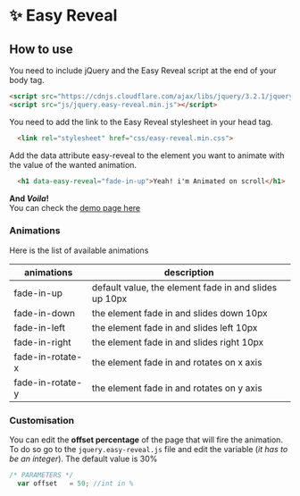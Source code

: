 # :sparkles: Easy Reveal

## How to use

You need to include jQuery and the Easy Reveal script at the end of your body tag.

```html
<script src="https://cdnjs.cloudflare.com/ajax/libs/jquery/3.2.1/jquery.min.js"></script>
<script src="js/jquery.easy-reveal.min.js"></script>
```
You need to add the link to the Easy Reveal stylesheet in your head tag.

```html
  <link rel="stylesheet" href="css/easy-reveal.min.css">
```

Add the data attribute easy-reveal to the element you want to animate with the value of the wanted animation.

```html
  <h1 data-easy-reveal="fade-in-up">Yeah! i'm Animated on scroll</h1>
```

**And *Voila*!**<br>
You can check the [demo page here](https://istuffs.github.io/easy-reveal/)


### Animations

Here is the list of available animations

| animations       | description                                           |
| ---------------- | ----------------------------------------------------- |
| fade-in-up       | default value, the element fade in and slides up 10px |
| fade-in-down     | the element fade in and slides down 10px              |
| fade-in-left     | the element fade in and slides left 10px              |
| fade-in-right    | the element fade in and slides right 10px             |
| fade-in-rotate-x | the element fade in and rotates on x axis             |
| fade-in-rotate-y | the element fade in and rotates on y axis             |


### Customisation

You can edit the **offset percentage** of the page that will fire the animation.
To do so go to the `jquery.easy-reveal.js` file and edit the variable (*it has to be an integer*).
The default value is 30%

```js
/* PARAMETERS */
  var offset   = 50; //int in %
```
